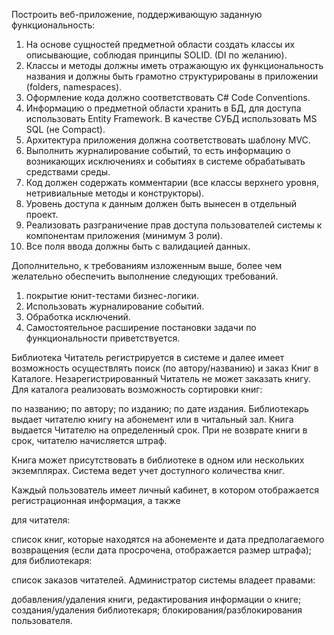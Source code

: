 Построить веб-приложение, поддерживающую заданную функциональность:
1.	На основе сущностей предметной области создать классы их описывающие, соблюдая принципы SOLID. (DI по желанию).
2.	Классы и методы должны иметь отражающую их функциональность названия и должны быть грамотно структурированы в приложении (folders, namespaces).
3.	Оформление кода должно соответствовать C# Code Conventions.
4.	Информацию о предметной области хранить в БД, для доступа использовать Entity Framework. В качестве СУБД использовать MS SQL (не Compact).
5.	Архитектура приложения должна соответствовать шаблону MVC.
6.	Выполнить журналирование событий, то есть информацию о возникающих исключениях и событиях в системе обрабатывать средствами среды.
7.	Код должен содержать комментарии (все классы верхнего уровня, нетривиальные методы и конструкторы).
8.	Уровень доступа к данным должен быть вынесен в отдельный проект.
9.	Реализовать разграничение прав доступа пользователей системы к компонентам приложения (минимум 3 роли).
10.	Все поля ввода должны быть с валидацией данных.


Дополнительно, к требованиям изложенным выше, более чем желательно обеспечить выполнение следующих требований.
1.	покрытие юнит-тестами бизнес-логики.
2.	Использовать журналирование событий.
3.	Обработка исключений.
4.	Самостоятельное расширение постановки задачи по функциональности приветствуется.

Библиотека
Читатель регистрируется в системе и далее имеет возможность осуществлять поиск (по автору/названию) и заказ Книг в Каталоге. Незарегистрированный Читатель не может заказать книгу. Для каталога реализовать возможность сортировки книг:

по названию;
по автору;
по изданию;
по дате издания.
Библиотекарь выдает читателю книгу на абонемент или в читальный зал. Книга выдается Читателю на определенный срок. При не возврате книги в срок, читателю начисляется штраф.

Книга может присутствовать в библиотеке в одном или нескольких экземплярах. Система ведет учет доступного количества книг.

Каждый пользователь имеет личный кабинет, в котором отображается регистрационная информация, а также

для читателя:

список книг, которые находятся на абонементе и дата предполагаемого возвращения (если дата просрочена, отображается размер штрафа);
для библиотекаря:

список заказов читателей.
Администратор системы владеет правами:

добавления/удаления книги, редактирования информации о книге;
создания/удаления библиотекаря;
блокирования/разблокирования пользователя.

